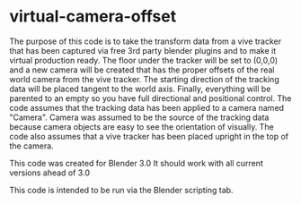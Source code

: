 # virtual-camera-offset

The purpose of this code is to take the transform data from a vive tracker that has been captured via free 3rd party blender plugins and to make it virtual production ready.
The floor under the tracker will be set to (0,0,0) and a new camera will be created that has the proper offsets of the real world camera from the vive tracker. 
The starting direction of the tracking data will be placed tangent to the world axis. Finally, everything will be parented to an empty so you have full directional and positional control.
The code assumes that the tracking data has been applied to a camera named "Camera". Camera was assumed to be the source of the tracking data because camera objects are easy to see the orientation of visually. The code also assumes that a vive tracker has been placed upright in the top of the camera.

This code was created for Blender 3.0
It should work with all current versions ahead of 3.0

This code is intended to be run via the Blender scripting tab.
